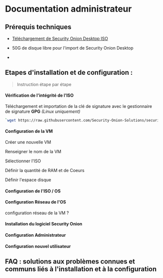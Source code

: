 # Documentation administrateur

## Prérequis techniques

- [ Téléchargement de Security Onion Desktop ISO](https://github.com/Security-Onion-Solutions/securityonion/raw/2.4/main/sigs/securityonion-2.4.110-20241004.iso.sig)

- 50G de disque libre pour l'import de Security Onion Desktop
- 

## Etapes d'installation et de configuration : 
> Instruction étape par étape

#### Vérification de l'intégrité de l'ISO

Téléchargement et importation de la clé de signature avec le gestionnaire de signature **GPG** *(Linux uniquement)*
```bash
`wget https://raw.githubusercontent.com/Security-Onion-Solutions/securityonion/2.4/main/KEYS -O - | gpg --import -  `
```

#### Configuration de la VM

Créer une nouvelle VM

Renseigner le nom de la VM

Sélectionner l'ISO

Définir la quantité de RAM et de Coeurs

Définir l'espace disque



#### Configuration de l'ISO / OS

#### Configuration Réseau de l'OS
configuration réseau de la VM  ?

#### Installation du logiciel Security Onion

#### Configuration Administrateur

#### Configuration nouvel utilisateur

## FAQ : solutions aux problèmes connues et communs liés à l'installation et à la configuration
